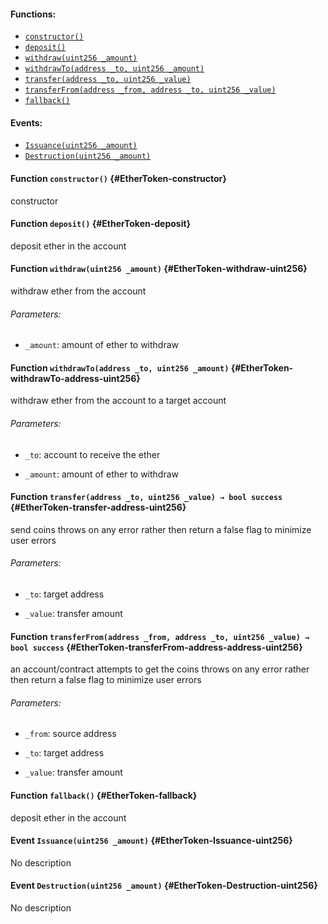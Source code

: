 

#### Functions:
- [`constructor()`](#EtherToken-constructor)
- [`deposit()`](#EtherToken-deposit)
- [`withdraw(uint256 _amount)`](#EtherToken-withdraw-uint256)
- [`withdrawTo(address _to, uint256 _amount)`](#EtherToken-withdrawTo-address-uint256)
- [`transfer(address _to, uint256 _value)`](#EtherToken-transfer-address-uint256)
- [`transferFrom(address _from, address _to, uint256 _value)`](#EtherToken-transferFrom-address-address-uint256)
- [`fallback()`](#EtherToken-fallback)

#### Events:
- [`Issuance(uint256 _amount)`](#EtherToken-Issuance-uint256)
- [`Destruction(uint256 _amount)`](#EtherToken-Destruction-uint256)

#### Function `constructor()` {#EtherToken-constructor}
constructor
#### Function `deposit()` {#EtherToken-deposit}
deposit ether in the account
#### Function `withdraw(uint256 _amount)` {#EtherToken-withdraw-uint256}
withdraw ether from the account

###### Parameters:
- `_amount`:  amount of ether to withdraw
#### Function `withdrawTo(address _to, uint256 _amount)` {#EtherToken-withdrawTo-address-uint256}
withdraw ether from the account to a target account

###### Parameters:
- `_to`:      account to receive the ether

- `_amount`:  amount of ether to withdraw
#### Function `transfer(address _to, uint256 _value) → bool success` {#EtherToken-transfer-address-uint256}
send coins
throws on any error rather then return a false flag to minimize user errors

###### Parameters:
- `_to`:      target address

- `_value`:   transfer amount

#### Function `transferFrom(address _from, address _to, uint256 _value) → bool success` {#EtherToken-transferFrom-address-address-uint256}
an account/contract attempts to get the coins
throws on any error rather then return a false flag to minimize user errors

###### Parameters:
- `_from`:    source address

- `_to`:      target address

- `_value`:   transfer amount

#### Function `fallback()` {#EtherToken-fallback}
deposit ether in the account

#### Event `Issuance(uint256 _amount)` {#EtherToken-Issuance-uint256}
No description
#### Event `Destruction(uint256 _amount)` {#EtherToken-Destruction-uint256}
No description
